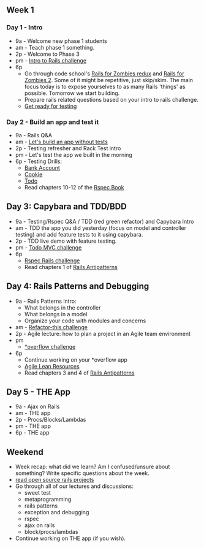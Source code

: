 ## Week 1

### Day 1 - Intro

- 9a - Welcome new phase 1 students
- am - Teach phase 1 something.
- 2p - Welcome to Phase 3
- pm - [Intro to Rails challenge](../../../../intro-to-rails-challenge)
- 6p
  - Go through code school's [Rails for Zombies redux](https://www.codeschool.com/courses/rails-for-zombies-redux) and [Rails for Zombies 2](https://www.codeschool.com/courses/rails-for-zombies-2). Some of it might be repetitive, just skip/skim. The main focus today is to expose yourselves to as many Rails 'things' as possible. Tomorrow we start building.
  - Prepare rails related questions based on your intro to rails challenge.
  - [Get ready for testing](../../../../phase-3-guide/blob/master/week-1/discussions/rspec.md)

### Day 2 - Build an app and test it

- 9a - Rails Q&A
- am - [Let's build an app without tests](../../../../sinatra-to-rails-pick-1-of-3-challenge)
- 2p - Testing refresher and Rack Test intro
- pm - Let's test the app we built in the morning
- 6p - Testing Drills:
  - [Bank Account](../../../../rspec-drill-bank-account-challenge)
  - [Cookie](../../../../rspec-drill-test-a-cookie-challenge)
  - [Todo](../../../../rspec-drill-simple-todo-challenge)
  - Read chapters 10-12 of the [Rspec Book](https://www.dropbox.com/sh/tms1v3cjny3khwv/02m1J7EK5s/Books/4%20Testing%20-%20TDD/The%20RSpec%20Book%20v2.pdf)

## Day 3: Capybara and TDD/BDD
- 9a - Testing/Rspec Q&A / TDD (red green refactor) and Capybara Intro
- am - TDD the app you did yesterday (focus on model and controller testing) and add feature tests to it using capybara.
- 2p - TDD live demo with feature testing.
- pm - [Todo MVC challenge](../../../../todomvc-rails-challenge)
- 6p
  - [Rspec Rails challenge](../../../../sf-rspec-rails-challenge)
  - Read chapters 1 of [Rails Antipatterns](https://www.dropbox.com/sh/tms1v3cjny3khwv/XHUZ8ndPU1/Books/5%20Sinatra%20and%20Rails/Rails%20Antipatterns%20-%20Refactoring%20Best%20Practices.pdf)

## Day 4: Rails Patterns and Debugging
- 9a - Rails Patterns intro:
  - What belongs in the controller
  - What belongs in a model
  - Organize your code with modules and concerns
- am - [Refactor-this challenge](../../../../refactor-this-challenge)
- 2p - Agile lecture: how to plan a project in an Agile team environment
- pm
  - [*overflow challenge](../../../../overflow-challenge)
- 6p
  - Continue working on your *overflow app
  - [Agile Lean Resources](https://gist.github.com/jeffreywescott/5223873)
  - Read chapters 3 and 4 of [Rails Antipatterns](https://www.dropbox.com/sh/tms1v3cjny3khwv/XHUZ8ndPU1/Books/5%20Sinatra%20and%20Rails/Rails%20Antipatterns%20-%20Refactoring%20Best%20Practices.pdf)

## Day 5 - THE App
- 9a - Ajax on Rails
- am - THE app
- 2p - Procs/Blocks/Lambdas
- pm - THE app
- 6p - THE app

## Weekend
- Week recap: what did we learn? Am I confused/unsure about something? Write specific questions about the week.
- [read open source rails projects](http://www.opensourcerails.com/)
- Go through all of our lectures and discussions:
  - sweet test
  - metaprogramming
  - rails patterns
  - exception and debugging
  - rspec
  - ajax on rails
  - block/procs/lambdas
- Continue working on THE app (if you wish).

